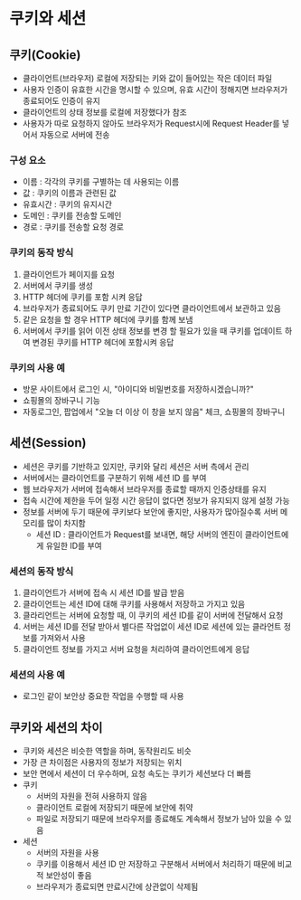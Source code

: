 # 쿠키와 세션

## 쿠키(Cookie)

- 클라이언트(브라우저) 로컬에 저장되는 키와 값이 들어있는 작은 데이터 파일
- 사용자 인증이 유효한 시간을 명시할 수 있으며, 유효 시간이 정해지면 브라우저가 종료되어도 인증이 유지
- 클라이언트의 상태 정보를 로컬에 저장했다가 참조
- 사용자가 따로 요청하지 않아도 브라우저가 Request시에 Request Header를 넣어서 자동으로 서버에 전송

### 구성 요소

- 이름 : 각각의 쿠키를 구별하는 데 사용되는 이름
- 값 : 쿠키의 이름과 관련된 값
- 유효시간 : 쿠키의 유지시간
- 도메인 : 쿠키를 전송할 도메인
- 경로 : 쿠키를 전송할 요청 경로

### 쿠키의 동작 방식

1. 클라이언트가 페이지를 요청
2. 서버에서 쿠키를 생성
3. HTTP 헤더에 쿠키를 포함 시켜 응답
4. 브라우저가 종료되어도 쿠키 만료 기간이 있다면 클라이언트에서 보관하고 있음
5. 같은 요청을 할 경우 HTTP 헤더에 쿠키를 함께 보냄
6. 서버에서 쿠키를 읽어 이전 상태 정보를 변경 할 필요가 있을 때 쿠키를 업데이트 하여 변경된 쿠키를 HTTP 헤더에 포함시켜 응답

### 쿠키의 사용 예

- 방문 사이트에서 로그인 시, "아이디와 비밀번호를 저장하시겠습니까?"
- 쇼핑몰의 장바구니 기능
- 자동로그인, 팝업에서 "오늘 더 이상 이 창을 보지 않음" 체크, 쇼핑몰의 장바구니

## 세션(Session)

- 세션은 쿠키를 기반하고 있지만, 쿠키와 달리 세션은 서버 측에서 관리
- 서버에서는 클라이언트를 구분하기 위해 세션 ID 를 부여
- 웹 브라우저가 서버에 접속해서 브라우저를 종료할 때까지 인증상태를 유지
- 접속 시간에 제한을 두어 일정 시간 응답이 없다면 정보가 유지되지 않게 설정 가능
- 정보를 서버에 두기 때문에 쿠키보다 보안에 좋지만, 사용자가 많아질수록 서버 메모리를 많이 차지함
    - 세션 ID : 클라이언트가 Request를 보내면, 해당 서버의 엔진이 클라이언트에게 유일한 ID를 부여

### 세션의 동작 방식

1. 클라이언트가 서버에 접속 시 세션 ID를 발급 받음
2. 클라이언트는 세션 ID에 대해 쿠키를 사용해서 저장하고 가지고 있음
3. 클라리언트는 서버에 요청할 때, 이 쿠키의 세션 ID를 같이 서버에 전달해서 요청
4. 서버는 세션 ID를 전달 받아서 별다른 작업없이 세션 ID로 세션에 있는 클라언트 정보를 가져와서 사용
5. 클라이언트 정보를 가지고 서버 요청을 처리하여 클라이언트에게 응답

### 세션의 사용 예

- 로그인 같이 보안상 중요한 작업을 수행할 때 사용

## 쿠키와 세션의 차이

- 쿠키와 세션은 비슷한 역할을 하며, 동작원리도 비슷
- 가장 큰 차이점은 사용자의 정보가 저장되는 위치
- 보안 면에서 세션이 더 우수하며, 요청 속도는 쿠키가 세션보다 더 빠름
- 쿠키
    - 서버의 자원을 전혀 사용하지 않음
    - 클라이언트 로컬에 저장되기 때문에 보안에 취약
    - 파일로 저장되기 때문에 브라우저를 종료해도 계속해서 정보가 남아 있을 수 있음
- 세션
    - 서버의 자원을 사용
    - 쿠키를 이용해서 세션 ID 만 저장하고 구분해서 서버에서 처리하기 때문에 비교적 보안성이 좋음
    - 브라우저가 종료되면 만료시간에 상관없이 삭제됨

